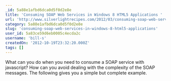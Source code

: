 ```yaml
---
_id: 5a88e1afbd6dca0d5f0d2e8e
title: 'Consuming SOAP Web Services in Windows 8 HTML5 Applications '
url: 'http://www.silverlightrecipes.com/2012/03/consuming-soap-web-services-in-windows.html'
category: 5a88e1afbd6dca0d5f0d2e8e
slug: 'consuming-soap-web-services-in-windows-8-html5-applications'
user_id: 5a83ce59d6eb0005c4ecda2c
username: 'bill-s'
createdOn: '2012-10-19T23:32:20.000Z'
tags: []
---
```


What can you do when you need to consume a SOAP service with javascript? How can you avoid dealing with the complexity of the SOAP messages. The following gives you a simple but complete example.
